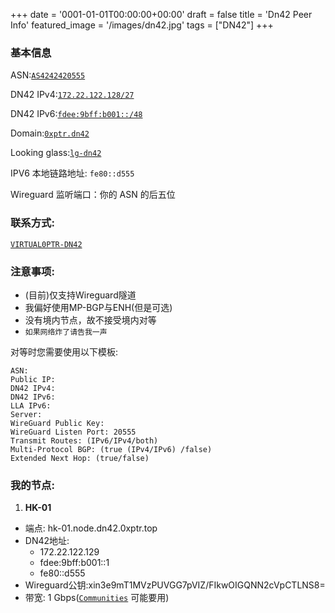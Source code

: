 +++
date = '0001-01-01T00:00:00+00:00'
draft = false
title = 'Dn42 Peer Info'
featured_image = '/images/dn42.jpg'
tags = ["DN42"]
+++

### 基本信息

ASN:[`AS4242420555`](https://explorer.burble.com/#/aut-num/AS4242420555)

DN42 IPv4:[`172.22.122.128/27`](https://explorer.burble.com/#/route/172.22.122.128_27)

DN42 IPv6:[`fdee:9bff:b001::/48`](https://explorer.burble.com/#/route6/fdee:9bff:b001::_48)

Domain:[`0xptr.dn42`](https://explorer.burble.com/#/domain/0xptr.dn42)

Looking glass:[`lg-dn42`](https://lg-dn42.0xptr.top)

IPV6 本地链路地址: `fe80::d555`

Wireguard 监听端口：你的 ASN 的后五位

### 联系方式:

[`VIRTUAL0PTR-DN42`](https://explorer.burble.com/#/person/VIRTUAL0PTR-DN42)

### 注意事项:

+  (目前)仅支持Wireguard隧道
+  我偏好使用MP-BGP与ENH(但是可选)
+  没有境内节点，故不接受境内对等
+  `如果网络炸了请告我一声`

对等时您需要使用以下模板:

```
ASN:
Public IP:
DN42 IPv4:
DN42 IPv6:
LLA IPv6:
Server:
WireGuard Public Key:
WireGuard Listen Port: 20555
Transmit Routes: (IPv6/IPv4/both)
Multi-Protocol BGP: (true (IPv4/IPv6) /false)
Extended Next Hop: (true/false)
```

### 我的节点:
1. **HK-01**
  + 端点: hk-01.node.dn42.0xptr.top
  + DN42地址:
    + 172.22.122.129
    + fdee:9bff:b001::1
    + fe80::d555
  + Wireguard公钥:xin3e9mT1MVzPUVGG7pVIZ/FIkwOIGQNN2cVpCTLNS8=
  + 带宽:  1 Gbps([`Communities`](https://dn42.dev/howto/BGP-communities) 可能要用)

